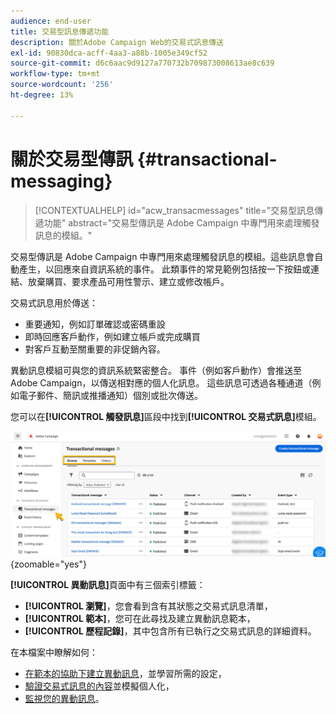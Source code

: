```yaml
---
audience: end-user
title: 交易型訊息傳遞功能
description: 關於Adobe Campaign Web的交易式訊息傳送
exl-id: 90830dca-acff-4aa3-a88b-1005e349cf52
source-git-commit: d6c6aac9d9127a770732b709873008613ae8c639
workflow-type: tm+mt
source-wordcount: '256'
ht-degree: 13%

---
```


# 關於交易型傳訊 {#transactional-messaging}

>[!CONTEXTUALHELP]
>id="acw_transacmessages"
>title="交易型訊息傳遞功能"
>abstract="交易型傳訊是 Adobe Campaign 中專門用來處理觸發訊息的模組。"

<!-- >>[!CONTEXTUALHELP]
>id="acw_transacmessages_exclusionlogs"
>title="Transactional messaging exclusion logs"
>abstract="Transactional messaging exclusion logs" -->

交易型傳訊是 Adobe Campaign 中專門用來處理觸發訊息的模組。這些訊息會自動產生，以回應來自資訊系統的事件。 此類事件的常見範例包括按一下按鈕或連結、放棄購買、要求產品可用性警示、建立或修改帳戶。

交易式訊息用於傳送：

* 重要通知，例如訂單確認或密碼重設
* 即時回應客戶動作，例如建立帳戶或完成購買
* 對客戶互動至關重要的非促銷內容。

異動訊息模組可與您的資訊系統緊密整合。 事件（例如客戶動作）會推送至Adobe Campaign，以傳送相對應的個人化訊息。 這些訊息可透過各種通道（例如電子郵件、簡訊或推播通知）個別或批次傳送。

您可以在&#x200B;**[!UICONTROL 觸發訊息]**&#x200B;區段中找到&#x200B;**[!UICONTROL 交易式訊息]**&#x200B;模組。

![顯示觸發訊息及其狀態的異動訊息介面](assets/transactional.png){zoomable="yes"}

**[!UICONTROL 異動訊息]**&#x200B;頁面中有三個索引標籤：

* **[!UICONTROL 瀏覽]**，您會看到含有其狀態之交易式訊息清單，
* **[!UICONTROL 範本]**，您可在此尋找及建立異動訊息範本，
* **[!UICONTROL 歷程記錄]**，其中包含所有已執行之交易式訊息的詳細資料。

在本檔案中瞭解如何：

* [在範本的協助下建立異動訊息](create-transactional.md)，並學習所需的設定，
* [驗證交易式訊息的內容](validate-transactional.md)並模擬個人化，
* [監視您的異動訊息](monitor-transactional.md)。